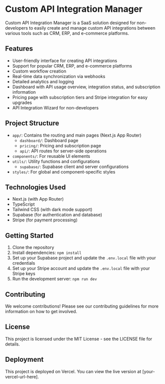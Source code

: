 # Custom API Integration Manager

Custom API Integration Manager is a SaaS solution designed for non-developers to easily create and manage custom API integrations between various tools such as CRM, ERP, and e-commerce platforms.

## Features

- User-friendly interface for creating API integrations
- Support for popular CRM, ERP, and e-commerce platforms
- Custom workflow creation
- Real-time data synchronization via webhooks
- Detailed analytics and logging
- Dashboard with API usage overview, integration status, and subscription information
- Pricing page with subscription tiers and Stripe integration for easy upgrades
- API Integration Wizard for non-developers

## Project Structure

- `app/`: Contains the routing and main pages (Next.js App Router)
  - `dashboard/`: Dashboard page
  - `pricing/`: Pricing and subscription page
  - `api/`: API routes for server-side operations
- `components/`: For reusable UI elements
- `utils/`: Utility functions and configurations
  - `supabase/`: Supabase client and server configurations
- `styles/`: For global and component-specific styles

## Technologies Used

- Next.js (with App Router)
- TypeScript
- Tailwind CSS (with dark mode support)
- Supabase (for authentication and database)
- Stripe (for payment processing)

## Getting Started

1. Clone the repository
2. Install dependencies: `npm install`
3. Set up your Supabase project and update the `.env.local` file with your credentials
4. Set up your Stripe account and update the `.env.local` file with your Stripe keys
5. Run the development server: `npm run dev`

## Contributing

We welcome contributions! Please see our contributing guidelines for more information on how to get involved.

## License

This project is licensed under the MIT License - see the LICENSE file for details.

## Deployment

This project is deployed on Vercel. You can view the live version at [your-vercel-url-here].